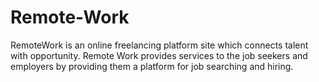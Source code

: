 # Remote-Work
RemoteWork is an online freelancing platform site which connects talent with opportunity. Remote Work provides services to the job seekers and employers by providing them a platform for job searching and hiring.
